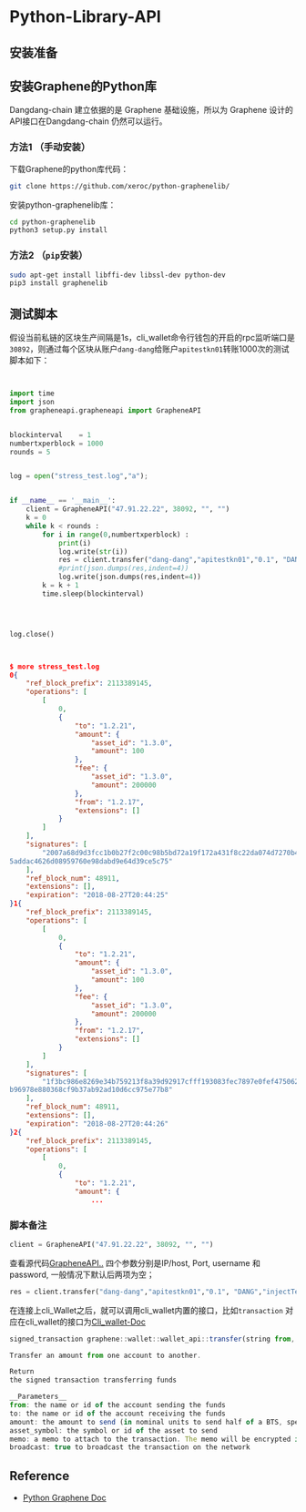 # Python-Library-API




## 安装准备




## 安装Graphene的Python库

Dangdang-chain 建立依据的是 Graphene 基础设施，所以为 Graphene 设计的API接口在Dangdang-chain 仍然可以运行。

### 方法1 （手动安装）

下载Graphene的python库代码：

```bash
git clone https://github.com/xeroc/python-graphenelib/
```

安装python-graphenelib库：

```bash
cd python-graphenelib
python3 setup.py install
```

### 方法2 （`pip`安装）

```bash
sudo apt-get install libffi-dev libssl-dev python-dev
pip3 install graphenelib
```

## 测试脚本


假设当前私链的区块生产间隔是1s，cli_wallet命令行钱包的开启的rpc监听端口是`30892`，则通过每个区块从账户`dang-dang`给账户`apitestkn01`转账1000次的测试脚本如下：

```Python


import time
import json
from grapheneapi.grapheneapi import GrapheneAPI


blockinterval    = 1
numbertxperblock = 1000
rounds = 5


log = open("stress_test.log","a");


if __name__ == '__main__':
	client = GrapheneAPI("47.91.22.22", 38092, "", "")
	k = 0
	while k < rounds :
		for i in range(0,numbertxperblock) :
			print(i)
			log.write(str(i))
			res = client.transfer("dang-dang","apitestkn01","0.1", "DANG","injectTest", True);
			#print(json.dumps(res,indent=4))
			log.write(json.dumps(res,indent=4))
		k = k + 1
		time.sleep(blockinterval)




log.close()




```



```json
$ more stress_test.log
0{
    "ref_block_prefix": 2113389145,
    "operations": [
        [
            0,
            {
                "to": "1.2.21",
                "amount": {
                    "asset_id": "1.3.0",
                    "amount": 100
                },
                "fee": {
                    "asset_id": "1.3.0",
                    "amount": 200000
                },
                "from": "1.2.17",
                "extensions": []
            }
        ]
    ],
    "signatures": [
        "2007a68d9d3fcc1b0b27f2c00c98b5bd72a19f172a431f8c22da074d7270b470d5680b7beddaea3c85e10b4157b
5addac4626d08959760e98dabd9e64d39ce5c75"
    ],
    "ref_block_num": 48911,
    "extensions": [],
    "expiration": "2018-08-27T20:44:25"
}1{
    "ref_block_prefix": 2113389145,
    "operations": [
        [
            0,
            {
                "to": "1.2.21",
                "amount": {
                    "asset_id": "1.3.0",
                    "amount": 100
                },
                "fee": {
                    "asset_id": "1.3.0",
                    "amount": 200000
                },
                "from": "1.2.17",
                "extensions": []
            }
        ]
    ],
    "signatures": [
        "1f3bc986e8269e34b759213f8a39d92917cfff193083fec7897e0fef47506268c47f975816f5d0691e090a81ae5
b96978e880368cf9b37ab92ad10d6cc975e77b8"
    ],
    "ref_block_num": 48911,
    "extensions": [],
    "expiration": "2018-08-27T20:44:26"
}2{
    "ref_block_prefix": 2113389145,
    "operations": [
        [
            0,
            {
                "to": "1.2.21",
                "amount": {
                    ...
```

### 脚本备注

```Python
client = GrapheneAPI("47.91.22.22", 38092, "", "")
```

查看源代码[GrapheneAPI..](https://github.com/xeroc/python-graphenelib/blob/master/grapheneapi/grapheneapi.py#L30-L35)
四个参数分别是IP/host, Port, username 和 password, 一般情况下默认后两项为空；

```Python
res = client.transfer("dang-dang","apitestkn01","0.1", "DANG","injectTest", True);
```

在连接上cli_Wallet之后，就可以调用cli_wallet内置的接口，比如`transaction` 对应在cli_wallet的接口为[Cli_wallet-Doc](http://docs.bitshares.org/api/wallet-api.html#_CPPv2N8graphene6wallet10wallet_api8transferE6string6string6string6string6stringb)

```javascript
signed_transaction graphene::wallet::wallet_api::transfer(string from, string to, string amount, string asset_symbol, string memo, bool broadcast = false)

Transfer an amount from one account to another.

Return
the signed transaction transferring funds

__Parameters__
from: the name or id of the account sending the funds
to: the name or id of the account receiving the funds
amount: the amount to send (in nominal units to send half of a BTS, specify 0.5)
asset_symbol: the symbol or id of the asset to send
memo: a memo to attach to the transaction. The memo will be encrypted in the transaction and readable for the receiver. There is no length limit other than the limit imposed by maximum transaction size, but transaction increase with transaction size
broadcast: true to broadcast the transaction on the network
```

## Reference

+ [Python Graphene Doc](https://python-graphenelib.readthedocs.io/en/latest/)






